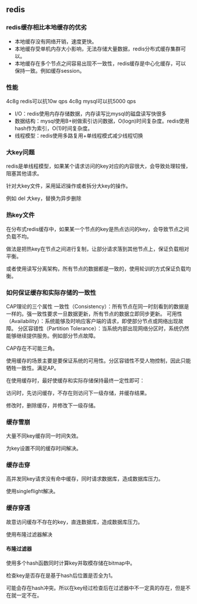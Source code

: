 ## redis



### redis缓存相比本地缓存的优劣

- 本地缓存没有网络开销，速度更快。
- 本地缓存受单机内存大小影响，无法存储大量数据，redis分布式缓存集群可以。
- 本地缓存在多个节点之间容易出现不一致性，redis缓存是中心化缓存，可以保持一致。例如缓存session。

### 性能

4c8g redis可以抗10w qps
4c8g mysql可以抗5000 qps

- I/O：redis使用内存存储数据，内存读写比mysql的磁盘读写快很多
- 数据结构：mysql使用B+树做索引访问数据，O(logn)时间复杂度。redis使用hash作为索引，O(1)时间复杂度。
- 线程模型：redis使用多路复用+单线程模式减少线程切换


### 大key问题

redis是单线程模型，如果某个请求访问的key对应的内容很大，会导致处理较慢，阻塞其他请求。

针对大key文件，采用延迟操作或者拆分大key的操作。

例如 del 大key，替换为异步删除


### 热key文件

在分布式redis缓存中，如果某一个节点的key是热点访问的key，会导致节点之间负载不均。

做法是把热key在节点之间进行复制，让部分请求落到其他节点上，保证负载相对平衡。

或者使用读写分离架构，所有节点的数据都是一致的，使用轮训的方式保证负载均衡。



### 如何保证缓存和实际存储的一致性

CAP理论的三个属性
一致性（Consistency）：所有节点在同一时刻看到的数据是一样的。强一致性要求一旦数据更新，所有节点的数据立即同步更新。
可用性（Availability）：系统能够及时响应客户端的请求，即使部分节点或网络出现故障。
分区容错性（Partition Tolerance）：当系统内部出现网络分区时，系统仍然能够继续提供服务。例如部分节点故障。

CAP存在不可能三角。

使用缓存的场景主要是要保证系统的可用性。分区容错性不受人物控制，因此只能牺牲一致性。满足AP。

在使用缓存时，最好使缓存和实际存储保持最终一定性即可：

访问时，先访问缓存，不存在则访问下一级存储，并缓存结果。

修改时，删除缓存，并修改下一级存储。

### 缓存雪崩

大量不同key缓存同一时间失效。

为key设置不同的缓存时间解决。



### 缓存击穿

高并发同key请求没有命中缓存，同时请求数据库，造成数据库压力。

使用singleflight解决。



### 缓存穿透

故意访问缓存不存在的key，直连数据库，造成数据库压力。

使用布隆过滤器解决


#### 布隆过滤器

使用多个hash函数同时计算key并取模存储在bitmap中。

检查key是否存在是基于hash后位置是否全为1。

可能会存在hash冲突。所以在key经过检查后在过滤器中不一定真的存在，但是不在就一定不在。



